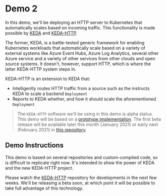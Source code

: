 # Demo 2

In this demo, we'll be deploying an HTTP server to Kubernetes that automatically scales based on incoming traffic. This functionality is made possible by [KEDA](https://github.com/kedacore/keda) and [KEDA-HTTP](https://github.com/kedacore/http-add-on).

The former, KEDA, is a battle-tested generic framework for enabling Kubernetes workloads that automatically scale based on a variety of external systems like Azure Event Hubs, Azure Log Analytics, several other Azure service and a variety of other services from other clouds and open source systems. It doesn't, however, support HTTP, which is where the latter KEDA-HTTP system steps in.

KEDA-HTTP is an extension to KEDA that:

- Intelligently routes HTTP traffic from a source such as the  instructs KEDA to scale a backend  `Deployment`
- Reports to KEDA whether, and how it should scale the aforementioned `Deployment`

>The `KEDA-HTTP` software we'll be using in this demo is alpha status. This demo will be based on a [prototype implementation](https://github.com/osscda/kedahttp). The first beta release will be available later this month (January 2021) or early next (February 2021) in [this repository](https://github.com/kedacore/http-add-on).

## Demo Instructions

This demo is based on several repositories and custom-compiled code, so is difficult to replicate right now. It's intended to show the power of KEDA and the new KEDA-HTTP project.

Please watch the [KEDA-HTTP](https://github.com/kedacore/http-add-on) repository for developments in the next few weeks. We'll be releasing a beta soon, at which point it will be possible to take full advantage of this technology.
